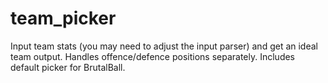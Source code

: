 # team_picker
Input team stats (you may need to adjust the input parser) and get an ideal team output. Handles offence/defence positions separately. Includes default picker for BrutalBall.
